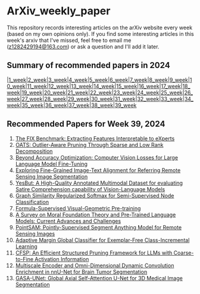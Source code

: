 # ArXiv_weekly_paper
This repository records interesting articles on the arXiv website every week (based on my own opinions only).
If you find some interesting articles in this week's arxiv that I've missed, feel free to email me (z1282429194@163.com) or ask a question and I'll add it later.

## Summary of recommended papers in 2024
<!-- | | | | |
|--------|--------|--------|--------| -->
|[1_week](https://github.com/Fatflower/ArXiv_weekly_paper/blob/main/2024/1_week.md)|[2_week](https://github.com/Fatflower/ArXiv_weekly_paper/blob/main/2024/2_week.md)|[3_week](https://github.com/Fatflower/ArXiv_weekly_paper/blob/main/2024/3_week.md)|[4_week](https://github.com/Fatflower/ArXiv_weekly_paper/blob/main/2024/4_week.md)|[5_week](https://github.com/Fatflower/ArXiv_weekly_paper/blob/main/2024/5_week.md)|[6_week](https://github.com/Fatflower/ArXiv_weekly_paper/blob/main/2024/6_week.md)|[7_week](https://github.com/Fatflower/ArXiv_weekly_paper/blob/main/2024/7_week.md)|[8_week](https://github.com/Fatflower/ArXiv_weekly_paper/blob/main/2024/8_week.md)|[9_week](https://github.com/Fatflower/ArXiv_weekly_paper/blob/main/2024/9_week.md)|[10_week](https://github.com/Fatflower/ArXiv_weekly_paper/blob/main/2024/10_week.md)|[11_week](https://github.com/Fatflower/ArXiv_weekly_paper/blob/main/2024/11_week.md)|[12_week](https://github.com/Fatflower/ArXiv_weekly_paper/blob/main/2024/12_week.md)|[13_week](https://github.com/Fatflower/ArXiv_weekly_paper/blob/main/2024/13_week.md)|[14_week](https://github.com/Fatflower/ArXiv_weekly_paper/blob/main/2024/14_week.md)|[15_week](https://github.com/Fatflower/ArXiv_weekly_paper/blob/main/2024/15_week.md)|[16_week](https://github.com/Fatflower/ArXiv_weekly_paper/blob/main/2024/16_week.md)|[17_week](https://github.com/Fatflower/ArXiv_weekly_paper/blob/main/2024/17_week.md)|[18_week](https://github.com/Fatflower/ArXiv_weekly_paper/blob/main/2024/18_week.md)|[19_week](https://github.com/Fatflower/ArXiv_weekly_paper/blob/main/2024/19_week.md)|[20_week](https://github.com/Fatflower/ArXiv_weekly_paper/blob/main/2024/20_week.md)|[21_week](https://github.com/Fatflower/ArXiv_weekly_paper/blob/main/2024/21_week.md)|[22_week](https://github.com/Fatflower/ArXiv_weekly_paper/blob/main/2024/22_week.md)|[23_week](https://github.com/Fatflower/ArXiv_weekly_paper/blob/main/2024/23_week.md)|[24_week](https://github.com/Fatflower/ArXiv_weekly_paper/blob/main/2024/24_week.md)|[25_week](https://github.com/Fatflower/ArXiv_weekly_paper/blob/main/2024/25_week.md)|[26_week](https://github.com/Fatflower/ArXiv_weekly_paper/blob/main/2024/26_week.md)|[27_week](https://github.com/Fatflower/ArXiv_weekly_paper/blob/main/2024/27_week.md)|[28_week](https://github.com/Fatflower/ArXiv_weekly_paper/blob/main/2024/28_week.md)|[29_week](https://github.com/Fatflower/ArXiv_weekly_paper/blob/main/2024/29_week.md)|[30_week](https://github.com/Fatflower/ArXiv_weekly_paper/blob/main/2024/30_week.md)|[31_week](https://github.com/Fatflower/ArXiv_weekly_paper/blob/main/2024/31_week.md)|[32_week](https://github.com/Fatflower/ArXiv_weekly_paper/blob/main/2024/32_week.md)|[33_week](https://github.com/Fatflower/ArXiv_weekly_paper/blob/main/2024/33_week.md)|[34_week](https://github.com/Fatflower/ArXiv_weekly_paper/blob/main/2024/34_week.md)|[35_week](https://github.com/Fatflower/ArXiv_weekly_paper/blob/main/2024/35_week.md)|[36_week](https://github.com/Fatflower/ArXiv_weekly_paper/blob/main/2024/36_week.md)|[37_week](https://github.com/Fatflower/ArXiv_weekly_paper/blob/main/2024/37_week.md)|[38_week](https://github.com/Fatflower/ArXiv_weekly_paper/blob/main/2024/38_week.md)|[39_week](https://github.com/Fatflower/ArXiv_weekly_paper/blob/main/2024/39_week.md)




<!-- | | | | | -->

## Recommended Papers for Week 39, 2024

1. [The FIX Benchmark: Extracting Features Interpretable to eXperts](https://arxiv.org/abs/2409.13684)
2. [OATS: Outlier-Aware Pruning Through Sparse and Low Rank Decomposition](https://arxiv.org/abs/2409.13652)
3. [Beyond Accuracy Optimization: Computer Vision Losses for Large Language Model Fine-Tuning](https://arxiv.org/abs/2409.13641)
4. [Exploring Fine-Grained Image-Text Alignment for Referring Remote Sensing Image Segmentation](https://arxiv.org/abs/2409.13637)
5. [YesBut: A High-Quality Annotated Multimodal Dataset for evaluating Satire Comprehension capability of Vision-Language Models](https://arxiv.org/abs/2409.13592)
6. [Graph Similarity Regularized Softmax for Semi-Supervised Node Classification](https://arxiv.org/abs/2409.13544)
7. [Formula-Supervised Visual-Geometric Pre-training](https://arxiv.org/abs/2409.13535)
8. [A Survey on Moral Foundation Theory and Pre-Trained Language Models: Current Advances and Challenges](https://arxiv.org/abs/2409.13521)
9. [PointSAM: Pointly-Supervised Segment Anything Model for Remote Sensing Images](https://arxiv.org/abs/2409.13401)
10. [Adaptive Margin Global Classifier for Exemplar-Free Class-Incremental Learning](https://arxiv.org/abs/2409.13275)
11. [CFSP: An Efficient Structured Pruning Framework for LLMs with Coarse-to-Fine Activation Information](https://arxiv.org/abs/2409.13199)
12. [Multiscale Encoder and Omni-Dimensional Dynamic Convolution Enrichment in nnU-Net for Brain Tumor Segmentation](https://arxiv.org/abs/2409.13229)
13. [GASA-UNet: Global Axial Self-Attention U-Net for 3D Medical Image Segmentation](https://arxiv.org/abs/2409.13146)
